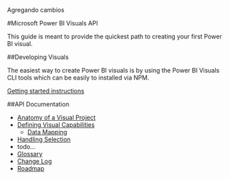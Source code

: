 Agregando cambios


#Microsoft Power BI Visuals API

This guide is meant to provide the quickest path to creating your first Power BI visual.

##Developing Visuals

The easiest way to create Power BI visuals is by using the Power BI  Visuals CLI tools which can be easily to installed via NPM.

[Getting started instructions](tools/README.md)

##API Documentation

* [Anatomy of a Visual Project](VisualProject.md)
* [Defining Visual Capabilities](Capabilities/readme.md)
    * [Data Mapping](Capabilities/dataViewMappings.md)
* [Handling Selection](Selection.md)
* todo...
* [Glossary](Glossary.md)
* [Change Log](ChangeLog.md)
* [Roadmap](Roadmap/README.md)
